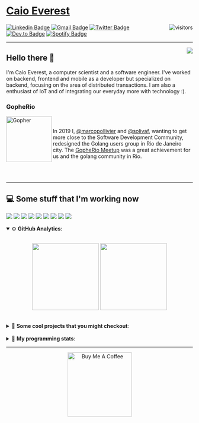 # [Caio Everest](https://caioeverest.dev)

<img align="right" src="https://visitor-badge.glitch.me/badge?page_id=caioeverest.caioeverest" alt="visitors">

[![Linkedin Badge](https://img.shields.io/badge/-LinkedIn-blue?style=flat-square&logo=Linkedin&logoColor=white&link=https://www.linkedin.com/in/caioeverest/)](https://www.linkedin.com/in/caioeverest/)
[![Gmail Badge](https://img.shields.io/badge/-Gmail-c14438?style=flat-square&logo=Gmail&logoColor=white&link=mailto:mollivier.dev@gmail.com)](mailto:caioeverest.b@gmail.com/)
[![Twitter Badge](https://img.shields.io/badge/-Twitter-1DA1F2?style=flat-square&logo=Twitter&logoColor=white&link=https://twitter.com/caioeverest)](https://twitter.com/caioeverest)
[![Dev.to Badge](https://img.shields.io/badge/-Dev.to-363D44?style=flat-square&logo=Dev.to&logoColor=white&link=https://dev.to/caioeverest)](https://dev.to/caioeverest)
[![Spotify Badge](https://img.shields.io/badge/-Spotify-1ED760?style=flat-square&amp;labelColor=fff&amp;logo=Spotify&link=https://open.spotify.com/user/caio.everest)](https://open.spotify.com/user/caio.everest)

---
<img align="right" src="https://media3.giphy.com/media/Nx0rz3jtxtEre/200.gif"/>

## Hello there 🖖

<p>
    I'm Caio Everest, a computer scientist and a software engineer. I've worked on backend, frontend and mobile as a developer
    but specialized on backend, focusing on the area of distributed transactions. I am also a enthusiast of IoT and of integrating
    our everyday more with technology :).
</p>

### GopheRio

<img align="left" src="https://i.imgur.com/zmxMolD.png" alt="Gopher" width="123em">

<br>
<p>
    In 2019 I, <a href="https://github.com/marcopollivier">@marcopollivier</a> and <a href="https://github.com/solivaf">
    @solivaf</a>, wanting to get more close to the Software Development
    Community, redesigned the Golang users group in Rio de Janeiro city. The <a href="https://www.meetup.com/GopheRio">
    GopheRio Meetup</a> was a great achievement for us and the golang community in Rio.
</p>
<br><br>

---

## 💻 Some stuff that I'm working now

<a href=""><img src="https://img.shields.io/badge/-Go-00ADD8?style=flat-square&logo=go&logoColor=white"></a>
<a href=""><img src="https://img.shields.io/badge/-Rust-4f4f4f?style=flat-square&logo=rust&logoColor=white"></a>
<a href=""><img src="https://img.shields.io/badge/-Python-F7C400?style=flat-square&logo=python&logoColor=white"></a>
<a href=""><img src="https://img.shields.io/badge/-Ruby-980D02?style=flat-square&logo=ruby&logoColor=white"></a>
<a href=""><img src="http://img.shields.io/badge/-Java-007396?style=flat-square&logo=java&logoColor=white"></a>
<a href=""><img src="http://img.shields.io/badge/-Kotlin-7B6BDA?style=flat-square&logo=kotlin&logoColor=white"></a>
<a href=""><img src="http://img.shields.io/badge/-JavaScript-F7DF1E?style=flat-square&logo=JavaScript&logoColor=white"></a>
<a href=""><img src="http://img.shields.io/badge/-Terraform-623CE4?style=flat-square&logo=Terraform&logoColor=white"></a>
<a href=""><img src="http://img.shields.io/badge/-Ansible-171615?style=flat-square&logo=Ansible&logoColor=white"></a>

<details open>
    <summary>⚙ <b>GitHub Analytics</b>: </summary>
    <br>
    <p align="center">
        <img height="180em" src="https://github-readme-stats-eight-theta.vercel.app/api?username=caioeverest&show_icons=true&theme=tokyonight&include_all_commits=true&count_private=true"/>
        <img height="180em" src="https://github-readme-stats-eight-theta.vercel.app/api/top-langs/?username=caioeverest&layout=compact&langs_count=8&theme=tokyonight&include_all_commits=true&count_private=true"/>
    </p>
</details>

<br>

<details>
    <summary>🔨 <b>Some cool projects that you might checkout</b>: </summary>
    <div style="margin-left:3em">
        <li>🌠 <a href="https://github.com/caioeverest/supernova">Supernova</a> - Script that builds a development environment on linux machines</li>
        <li>⚙ <a href="https://github.com/caioeverest/gocfg">Gocfg</a> - A golang library that loads config structs from files with environment interpolation</li>
    </div>
</details>

<br>


<details>
 <summary>🤖 <b>My programming stats</b>: </summary>
<br>
<!--START_SECTION:waka-->
![Code Time](http://img.shields.io/badge/Code%20Time-3%2C172%20hrs%2033%20mins-blue)

**🐱 My GitHub Data** 

> 📦 80.5 kB Used in GitHub's Storage 
 > 
> 🏆 100 Contributions in the Year 2025
 > 
> 🚫 Not Opted to Hire
 > 
> 📜 42 Public Repositories 
 > 
> 🔑 8 Private Repositories 
 > 
**I'm an Early 🐤** 

```text
🌞 Morning                610 commits         ████░░░░░░░░░░░░░░░░░░░░░   17.68 % 
🌆 Daytime                1676 commits        ████████████░░░░░░░░░░░░░   48.57 % 
🌃 Evening                732 commits         █████░░░░░░░░░░░░░░░░░░░░   21.21 % 
🌙 Night                  433 commits         ███░░░░░░░░░░░░░░░░░░░░░░   12.55 % 
```
📅 **I'm Most Productive on Wednesday** 

```text
Monday                   427 commits         ███░░░░░░░░░░░░░░░░░░░░░░   12.37 % 
Tuesday                  816 commits         ██████░░░░░░░░░░░░░░░░░░░   23.65 % 
Wednesday                945 commits         ███████░░░░░░░░░░░░░░░░░░   27.38 % 
Thursday                 291 commits         ██░░░░░░░░░░░░░░░░░░░░░░░   08.43 % 
Friday                   599 commits         ████░░░░░░░░░░░░░░░░░░░░░   17.36 % 
Saturday                 146 commits         █░░░░░░░░░░░░░░░░░░░░░░░░   04.23 % 
Sunday                   227 commits         ██░░░░░░░░░░░░░░░░░░░░░░░   06.58 % 
```


📊 **This Week I Spent My Time On** 

```text
💬 Programming Languages: 
Go                       8 hrs 26 mins       ███████████████████░░░░░░   74.11 % 
Markdown                 52 mins             ██░░░░░░░░░░░░░░░░░░░░░░░   07.70 % 
fish                     25 mins             █░░░░░░░░░░░░░░░░░░░░░░░░   03.70 % 
Makefile                 19 mins             █░░░░░░░░░░░░░░░░░░░░░░░░   02.80 % 
YAML                     18 mins             █░░░░░░░░░░░░░░░░░░░░░░░░   02.75 % 

🔥 Editors: 
Cursor                   8 hrs 30 mins       ███████████████████░░░░░░   74.71 % 
Neovim                   2 hrs 52 mins       ██████░░░░░░░░░░░░░░░░░░░   25.29 % 

💻 Operating System: 
Mac                      11 hrs 23 mins      █████████████████████████   100.00 % 
```

**I Mostly Code in Go** 

```text
Go                       30 repos            ███████████░░░░░░░░░░░░░░   42.86 % 
Shell                    5 repos             ██░░░░░░░░░░░░░░░░░░░░░░░   07.14 % 
Java                     4 repos             █░░░░░░░░░░░░░░░░░░░░░░░░   05.71 % 
Nix                      1 repo              ░░░░░░░░░░░░░░░░░░░░░░░░░   01.43 % 
Lua                      1 repo              ░░░░░░░░░░░░░░░░░░░░░░░░░   01.43 % 
```




 Last Updated on 22/03/2025 02:09:46 UTC
<!--END_SECTION:waka-->
</details>

---

<p align="center">
    <a href="https://www.buymeacoffee.com/caioeverest" target="_blank">
        <img src="https://az743702.vo.msecnd.net/cdn/kofi3.png?v=a" alt="Buy Me A Coffee" width="173em">
    </a>
</p>
